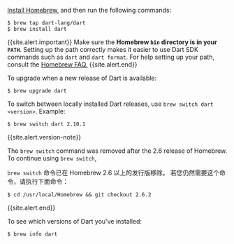 [Install Homebrew,](https://brew.sh)
and then run the following commands:

```terminal
$ brew tap dart-lang/dart
$ brew install dart
```
{{site.alert.important}}
  Make sure the **Homebrew `bin` directory is in your `PATH`**. Setting up the
  path correctly makes it easier to use Dart SDK commands such as `dart` and
  `dart format`. For help setting up your path, consult the [Homebrew
  FAQ.](https://docs.brew.sh/FAQ)
{{site.alert.end}}

To upgrade when a new release of Dart is available:

```terminal
$ brew upgrade dart
```

To switch between locally installed Dart releases, use
`brew switch dart <version>`. Example:

```terminal
$ brew switch dart 2.10.1
```

{{site.alert.version-note}}

  The `brew switch` command was removed
  after the 2.6 release of Homebrew.
  To continue using `brew switch`,

  `brew switch` 命令已在 Homebrew 2.6 以上的发行版移除。
  若您仍然需要这个命令，请执行下面命令：

  ```terminal
  $ cd /usr/local/Homebrew && git checkout 2.6.2
  ```

{{site.alert.end}}

To see which versions of Dart you've installed:

```terminal
$ brew info dart
```
